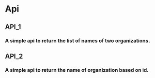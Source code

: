 # Api

## API_1
### A simple api to return the list of names of two organizations.

## API_2
### A simple api to return the name of organization based on id.
